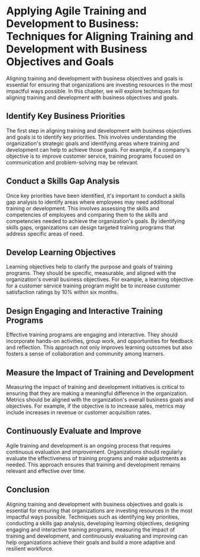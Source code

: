 Applying Agile Training and Development to Business: Techniques for Aligning Training and Development with Business Objectives and Goals
========================================================================================================================================

Aligning training and development with business objectives and goals is essential for ensuring that organizations are investing resources in the most impactful ways possible. In this chapter, we will explore techniques for aligning training and development with business objectives and goals.

Identify Key Business Priorities
--------------------------------

The first step in aligning training and development with business objectives and goals is to identify key priorities. This involves understanding the organization's strategic goals and identifying areas where training and development can help to achieve those goals. For example, if a company's objective is to improve customer service, training programs focused on communication and problem-solving may be relevant.

Conduct a Skills Gap Analysis
-----------------------------

Once key priorities have been identified, it's important to conduct a skills gap analysis to identify areas where employees may need additional training or development. This involves assessing the skills and competencies of employees and comparing them to the skills and competencies needed to achieve the organization's goals. By identifying skills gaps, organizations can design targeted training programs that address specific areas of need.

Develop Learning Objectives
---------------------------

Learning objectives help to clarify the purpose and goals of training programs. They should be specific, measurable, and aligned with the organization's overall business objectives. For example, a learning objective for a customer service training program might be to increase customer satisfaction ratings by 10% within six months.

Design Engaging and Interactive Training Programs
-------------------------------------------------

Effective training programs are engaging and interactive. They should incorporate hands-on activities, group work, and opportunities for feedback and reflection. This approach not only improves learning outcomes but also fosters a sense of collaboration and community among learners.

Measure the Impact of Training and Development
----------------------------------------------

Measuring the impact of training and development initiatives is critical to ensuring that they are making a meaningful difference in the organization. Metrics should be aligned with the organization's overall business goals and objectives. For example, if the objective is to increase sales, metrics may include increases in revenue or customer acquisition rates.

Continuously Evaluate and Improve
---------------------------------

Agile training and development is an ongoing process that requires continuous evaluation and improvement. Organizations should regularly evaluate the effectiveness of training programs and make adjustments as needed. This approach ensures that training and development remains relevant and effective over time.

Conclusion
----------

Aligning training and development with business objectives and goals is essential for ensuring that organizations are investing resources in the most impactful ways possible. Techniques such as identifying key priorities, conducting a skills gap analysis, developing learning objectives, designing engaging and interactive training programs, measuring the impact of training and development, and continuously evaluating and improving can help organizations achieve their goals and build a more adaptive and resilient workforce.
